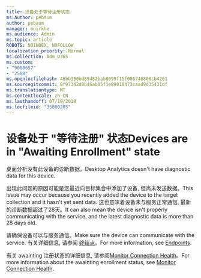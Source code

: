 ```yaml
---
title: 设备处于等待注册状态
ms.author: pebaum
author: pebaum
manager: mnirkhe
ms.audience: Admin
ms.topic: article
ROBOTS: NOINDEX, NOFOLLOW
localization_priority: Normal
ms.collection: Adm_O365
ms.custom:
- "9000657"
- "2508"
ms.openlocfilehash: 46bb390bd89d82bab8099f15f086746800cb4261
ms.sourcegitcommit: 8f97342d8b46ab05f1e89018473caad9d35431df
ms.translationtype: MT
ms.contentlocale: zh-CN
ms.lasthandoff: 07/19/2019
ms.locfileid: "35800205"
---
```

# <a name="devices-are-in-awaiting-enrollment-state"></a><span data-ttu-id="0edf6-102">设备处于 "等待注册" 状态</span><span class="sxs-lookup"><span data-stu-id="0edf6-102">Devices are in "Awaiting Enrollment" state</span></span>

<span data-ttu-id="0edf6-103">桌面分析没有此设备的诊断数据。</span><span class="sxs-lookup"><span data-stu-id="0edf6-103">Desktop Analytics doesn't have diagnostic data for this device.</span></span> 

<span data-ttu-id="0edf6-104">出现此问题的原因可能是您最近向目标集合中添加了设备, 但尚未发送数据。</span><span class="sxs-lookup"><span data-stu-id="0edf6-104">This issue may occur because you recently added the device to the target collection and it hasn't yet sent data.</span></span> <span data-ttu-id="0edf6-105">这也意味着设备未与服务正常通信, 最新的诊断数据超过了28天。</span><span class="sxs-lookup"><span data-stu-id="0edf6-105">It can also mean the device isn't properly communicating with the service, and the latest diagnostic data is more than 28 days old.</span></span>

<span data-ttu-id="0edf6-106">请确保设备可以与服务通信。</span><span class="sxs-lookup"><span data-stu-id="0edf6-106">Make sure the device can communicate with the service.</span></span> <span data-ttu-id="0edf6-107">有关详细信息, 请参阅 [终结点](https://docs.microsoft.com/sccm/desktop-analytics/enable-data-sharing#endpoints)。</span><span class="sxs-lookup"><span data-stu-id="0edf6-107">For more information, see [Endpoints](https://docs.microsoft.com/sccm/desktop-analytics/enable-data-sharing#endpoints).</span></span>

<span data-ttu-id="0edf6-108">有关 awainting 注册状态的详细信息, 请参阅[Monitor Connection Health](https://docs.microsoft.com/sccm/desktop-analytics/monitor-connection-health#awaiting-enrollment)。</span><span class="sxs-lookup"><span data-stu-id="0edf6-108">For more information about the awainting enrollment status, see [Monitor Connection Health](https://docs.microsoft.com/sccm/desktop-analytics/monitor-connection-health#awaiting-enrollment).</span></span>
